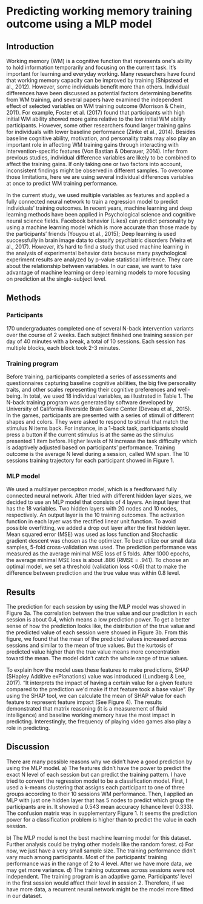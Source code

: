 # Predicting working memory training outcome using a MLP model 
## Introduction
Working memory (WM) is a cognitive function that represents one's ability to hold information temporarily and focusing on the current task. It’s important for learning and everyday working. Many researchers have found that working memory capacity can be improved by training (Shipstead et al., 2012). However, some individuals benefit more than others. Individual differences have been discussed as potential factors determining benefits from WM training, and several papers have examined the independent effect of selected variables on WM training outcome (Morrison & Chein, 2011). For example, Foster et al. (2017) found that participants with high initial WM ability showed more gains relative to the low initial WM ability participants. However, some other researchers found larger training gains for individuals with lower baseline performance (Zinke et al., 2014). Besides baseline cognitive ability, motivation, and personality traits may also play an important role in affecting WM training gains through interacting with intervention-specific features (Von Bastian & Oberauer, 2014). Infer from previous studies, individual difference variables are likely to be combined to affect the training gains. If only taking one or two factors into account, inconsistent findings might be observed in different samples. To overcome those limitations, here we are using several individual differences variables at once to predict WM training performance. 

In the current study, we used multiple variables as features and applied a fully connected neural network to train a regression model to predict individuals’ training outcomes. In recent years, machine learning and deep learning methods have been applied in Psychological science and cognitive neural science fields. Facebook behavior (Likes) can predict personality by using a machine learning model which is more accurate than those made by the participants’ friends (Youyou et al., 2015); Deep learning is used successfully in brain image data to classify psychiatric disorders (Vieira et al., 2017). However, it’s hard to find a study that used machine learning in the analysis of experimental behavior data because many psychological experiment results are analyzed by p-value statistical inference. They care about the relationship between variables. In our case, we want to take advantage of machine learning or deep learning models to more focusing on prediction at the single-subject level.
## Methods
### Participants
170 undergraduates completed one of several N-back intervention variants over the course of 2 weeks. Each subject finished one training session per day of 40 minutes with a break, a total of 10 sessions. Each session has multiple blocks, each block took 2-3 minutes. 
### Training program
Before training, participants completed a series of assessments and questionnaires capturing baseline cognitive abilities, the big five personality traits, and other scales representing their cognitive preferences and well-being. In total, we used 18 individual variables, as illustrated in Table 1. The N-back training program was generated by software developed by University of California Riverside Brain Game Center (Deveau et al., 2015). In the games, participants are presented with a series of stimuli of different shapes and colors. They were asked to respond to stimuli that match the stimulus N items back. For instance, in a 1-back task, participants should press a button if the current stimulus is at the same as the stimulus presented 1 item before. Higher levels of N increase the task difficulty which is adaptively adjusted based on participants’ performance. Training outcome is the average N level during a session, called WM span. The 10 sessions training trajectory for each participant showed in Figure 1. 
### MLP model
We used a multilayer perceptron model, which is a feedforward fully connected neural network. After tried with different hidden layer sizes, we decided to use an MLP model that consists of 4 layers. An input layer that has the 18 variables. Two hidden layers with 20 nodes and 10 nodes, respectively. An output layer is the 10 training outcomes. The activation function in each layer was the rectified linear unit function. To avoid possible overfitting, we added a drop out layer after the first hidden layer. Mean squared error (MSE) was used as loss function and Stochastic gradient descent was chosen as the optimizer. To best utilize our small data samples, 5-fold cross-validation was used. The prediction performance was measured as the average minimal MSE loss of 5 folds. After 1000 epochs, the average minimal MSE loss is about .886 (RMSE = .941). To choose an optimal model, we set a threshold (validation loss <0.6) that to make the difference between prediction and the true value was within 0.8 level.
## Results
The prediction for each session by using the MLP model was showed in Figure 3a. The correlation between the true value and our prediction in each session is about 0.4, which means a low prediction power. To get a better sense of how the prediction looks like, the distribution of the true value and the predicted value of each session were showed in Figure 3b. From this figure, we found that the mean of the predicted values increased across sessions and similar to the mean of true values. But the kurtosis of predicted value higher than the true value means more concentration toward the mean. The model didn’t catch the whole range of true values. 

To explain how the model uses these features to make predictions, SHAP (SHapley Additive exPlanations) value was introduced (Lundberg & Lee, 2017). “It interprets the impact of having a certain value for a given feature compared to the prediction we'd make if that feature took a base value”. By using the SHAP tool, we can calculate the mean of SHAP value for each feature to represent feature impact (See Figure 4). The results demonstrated that matrix reasoning (it is a measurement of fluid intelligence) and baseline working memory have the most impact in predicting. Interestingly, the frequency of playing video games also play a role in predicting.
## Discussion
There are many possible reasons why we didn’t have a good prediction by using the MLP model. a) The features didn’t have the power to predict the exact N level of each session but can predict the training pattern. I have tried to convert the regression model to be a classification model. First, I used a k-means clustering that assigns each participant to one of three groups according to their 10 sessions WM performance. Then, I applied an MLP with just one hidden layer that has 5 nodes to predict which group the participants are in. It showed a 0.543 mean accuracy (chance level 0.333). The confusion matrix was in supplementary Figure 1. It seems the prediction power for a classification problem is higher than to predict the value in each session. 

b) The MLP model is not the best machine learning model for this dataset. Further analysis could be trying other models like the random forest. c) For now, we just have a very small sample size. The training performance didn’t vary much among participants. Most of the participants’ training performance was in the range of 2 to 4 level. After we have more data, we may get more variance. d) The training outcomes across sessions were not independent. The training program is an adaptive game. Participants’ level in the first session would affect their level in session 2. Therefore, if we have more data, a recurrent neural network might be the model more fitted in our dataset.
